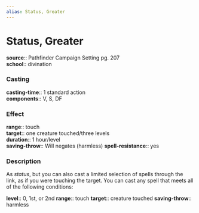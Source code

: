 ```yaml
---
alias: Status, Greater
---
```


# Status, Greater 

**source**:: Pathfinder Campaign Setting pg. 207  
**school**:: divination

### Casting 

**casting-time**:: 1 standard action  
**components**:: V, S, DF

### Effect 

**range**:: touch  
**target**:: one creature touched/three levels  
**duration**:: 1 hour/level  
**saving-throw**:: Will negates (harmless)
**spell-resistance**:: yes

### Description 

As *status*, but you can also cast a limited selection of spells through the link, as if you were touching the target. You can cast any spell that meets all of the following conditions:  
  
**level**:: 0, 1st, or 2nd
**range**:: touch
**target**:: creature touched
**saving-throw**:: harmless
